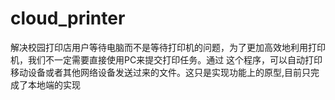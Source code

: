 ﻿# cloud_printer
解决校园打印店用户等待电脑而不是等待打印机的问题，为了更加高效地利用打印机，我们不一定需要直接使用PC来提交打印任务。通过
这个程序，可以自动打印移动设备或者其他网络设备发送过来的文件。这只是实现功能上的原型,目前只完成了本地端的实现
